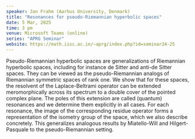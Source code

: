 ```yaml
---
speaker: Jan Frahm (Aarhus University, Denmark)
title: "Resonances for pseudo-Riemannian hyperbolic spaces"
date: 5 Mar, 2025
time: 3 pm
venue: Microsoft Teams (online)
series: "APRG Seminar"
website: https://math.iisc.ac.in/~aprg/index.php?id=seminar24-25
---
```


Pseudo-Riemannian hyperbolic spaces are generalizations of Riemannian hyperbolic spaces, including for instance de Sitter and anti-de Sitter spaces. They can be
viewed as the pseudo-Riemannian analogs of Riemannian symmetric spaces of rank one. We show that for these spaces, the resolvent of the Laplace-Beltrami operator
can be extended meromorphically across its spectrum to a double cover of the pointed complex plane. The poles of this extension are called (quantum) resonances
and we determine them explicitly in all cases. For each resonance, the image of the corresponding residue operator forms a representation of the isometry group
of the space, which we also describe concretely. This generalizes analogous results by Miatello-Will and Hilgert-Pasquale to the pseudo-Riemannian setting.
